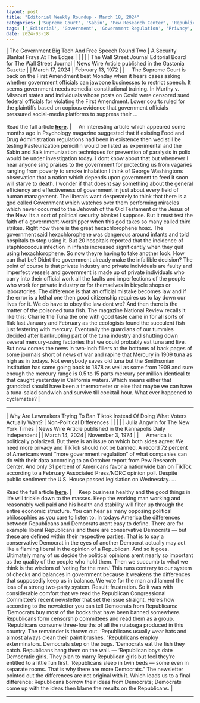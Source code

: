 ```yaml
---
layout: post
title: "Editorial Weekly Roundup - March 18, 2024"
categories: ['Supreme Court', 'Sabin', 'Pew Research Center', 'Republicans']
tags: ['_Editorial', 'Government', 'Government Regulation', 'Privacy', 'Politics']
date: 2024-03-18
---
```


| The Government Big Tech And Free Speech Round Two | A Security Blanket Frays At The Edges |
|  |  |
| The Wall Street Journal Editorial Board for The Wall Street Journal | News Wire Article published in the Gastonia Gazette |
| March 17, 2024 | February 13, 1972 |
| &nbsp;&nbsp;&nbsp;&nbsp;The Supreme Court is back on the First Amendment beat Monday when it hears cases asking whether government officials can jawbone businesses to restrict speech. It seems government needs remedial constitutional training. In Murthy v. Missouri states and individuals whose posts on Covid were censored sued federal officials for violating the First Amendment. Lower courts ruled for the plaintiffs based on copious evidence that government officials pressured social-media platforms to suppress their ...<br><br>Read the full article <b>[here](https://www.wsj.com/articles/the-government-big-tech-and-free-speech-round-two-supreme-court-264ff24b?mod=editorials_article_pos1)</b>. | &nbsp;&nbsp;&nbsp;&nbsp;An interesting article which appeared some months ago in Psychology magazine suggested that if existing Food and Drug Administration regulations had been in existence then wed still be testing Pasteurization penicillin would be listed as experimental and the Sabin and Salk immunization techniques for prevention of paralysis in polio would be under investigation today. I dont know about that but whenever I hear anyone sing praises to the government for protecting us from vagaries ranging from poverty to smoke inhalation I think of George Washingtons observation that a nation which depends upon government to feed it soon will starve to death. I wonder if that doesnt say something about the general efficiency and effectiveness of government in just about every field of human management. The liberals want desperately to think that there is a god called Government which watches over them performing miracles which never occurred to the Jehovah of the Old Testament or the Jesus of the New. Its a sort of political security blanket I suppose. But it must test the faith of a government-worshipper when this god takes so many called third strikes. Right now there is the great hexachlorophene hoax. The government said hexachlorophene was dangerous around infants and told hospitals to stop using it. But 20 hospitals reported that the incidence of staphlococcus infection in infants increased significantly when they quit using hexachlorophene. So now theyre having to take another look. How can that be? Didnt the government already make the infallible decision? The point of course is that private industry and private individuals are faulty and imperfect vessels and government is made up of private individuals who carry into their official work all the faults and imperfections of the people who work for private industry or for themselves in bicycle shops or laboratories. The difference is that an official mistake becomes law and if the error is a lethal one then good citizenship requires us to lay down our lives for it. We do have to obey the law dont we? And then there is the matter of the poisoned tuna fish. The magazine National Review recalls it like this: Charlie the Tuna the one with good taste came in for all sorts of flak last January and February as the ecologists found the succulent fish just festering with mercury. Eventually the guardians of our tummies decided after bankrupting part of the tuna industry and shutting down several mercury-using factories that we could probably eat tuna and live. But now comes the news in two-inch fillers at the bottoms of back pages of some journals short of news of war and rapine that Mercury in 1909 tuna as high as in todays. Not everybody saves old tuna but the Smithsonian Institution has some going back to 1878 as well as some from 1909 and sure enough the mercury range is 0.5 to 15 parts mercury per million identical to that caught yesterday in California waters. Which means either that granddad should have been a thermometer or else that maybe we can have a tuna-salad sandwich and survive till cocktail hour. What ever happened to cyclamates? |

---

| Why Are Lawmakers Trying To Ban Tiktok Instead Of Doing What Voters Actually Want? | Non-Political Differences |
|  |  |
| Julia Angwin for The New York Times | News Wire Article published in the Kannapolis Daily Independent |
| March 14, 2024 | November 3, 1974 |
| &nbsp;&nbsp;&nbsp;&nbsp;America is politically polarized. But there is an issue on which both sides agree: We need more privacy and TikTok should not be banned. A record 72 percent of Americans want “more government regulation” of what companies can do with their data according to an October report from Pew Research Center. And only 31 percent of Americans favor a nationwide ban on TikTok according to a February Associated Press/NORC opinion poll. Despite public sentiment the U.S. House passed legislation on Wednesday. ...<br><br>Read the full article <b>[here](https://www.nytimes.com/2024/03/14/opinion/tiktok-ban-house-vote.html?searchResultPosition=2)</b>. | &nbsp;&nbsp;&nbsp;&nbsp;Keep business healthy and the good things in life will trickle down to the masses. Keep the working man working and reasonably well paid and his health and stability will filter up through the entire economic structure. You can hear as many opposing political philosophies as you care to listen to. In todays America the differences between Republicans and Democrats arent easy to define. There are for example liberal Republicans and there are conservative Democrats — but these are defined within their respective parties. That is to say a conservative Democrat in the eyes of another Democrat actually may act like a flaming liberal in the opinion of a Republican. And so it goes. Ultimately many of us decide the political opinions arent nearly so important as the quality of the people who hold them. Then we succumb to what we think is the wisdom of ‘voting for the man.’ This runs contrary to our system of checks and balances in government because it weakens the differences that supposedly keep us in balance. We vote for the man and lament the loss of a strong two-party system. Result: frustration. So it was with considerable comfort that we read the Republican Congressional Committee’s recent newsletter that set the issue straight. Here’s how according to the newsletter you can tell Democrats from Republicans: ‘Democrats buy most of the books that have been banned somewhere. Republicans form censorship committees and read them as a group. ‘Republicans consume three-fourths of all the rutabaga produced in this country. The remainder is thrown out. ‘Republicans usually wear hats and almost always clean their paint brushes. “Republicans employ exterminators. Democrats step on the bugs. ‘Democrats eat the fish they catch. Republicans hang them on the wall. — ‘Republican boys date Democratic girls. They plan to marry Republican girls but feel they’re entitled to a little fun first. ‘Republicans sleep in twin beds — some even in separate rooms. That is why there are more Democrats.” The newsletter pointed out the differences are not original with it. Which leads us to a final difference: Republicans borrow their ideas from Democrats; Democrats come up with the ideas then blame the results on the Republicans. |

---

